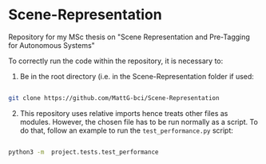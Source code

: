 # Scene-Representation
Repository for my MSc thesis on "Scene Representation and Pre-Tagging for Autonomous Systems"


To correctly run the code within the repository, it is necessary to:

1) Be in the root directory (i.e. in the Scene-Representation folder if used: 

```bash

git clone https://github.com/MattG-bci/Scene-Representation

```


2) This repository uses relative imports hence treats other files as modules. However, the chosen file has to be run normally as a script. To do that, follow an example to run the ```test_performance.py``` script: 

```bash

python3 -m  project.tests.test_performance


```

